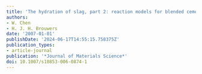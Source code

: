 ```yaml
---
title: 'The hydration of slag, part 2: reaction models for blended cement'
authors:
- W. Chen
- H. J. H. Brouwers
date: '2007-01-01'
publishDate: '2024-06-17T14:55:15.758375Z'
publication_types:
- article-journal
publication: '*Journal of Materials Science*'
doi: 10.1007/s10853-006-0874-1
---
```

